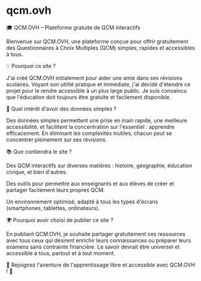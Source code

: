 # qcm.ovh
🎓 QCM.OVH – Plateforme gratuite de QCM interactifs

Bienvenue sur QCM.OVH, une plateforme conçue pour offrir gratuitement des Questionnaires à Choix Multiples (QCM) simples, rapides et accessibles à tous.

💡 Pourquoi ce site ?

J'ai créé QCM.OVH initialement pour aider une amie dans ses révisions scolaires. Voyant son utilité pratique et immédiate, j'ai décidé d'étendre ce projet pour le rendre accessible à un plus large public. Je suis convaincu que l'éducation doit toujours être gratuite et facilement disponible.

🚀 Quel intérêt d'avoir des données simples ?

Des données simples permettent une prise en main rapide, une meilleure accessibilité, et facilitent la concentration sur l'essentiel : apprendre efficacement. En éliminant les complexités inutiles, chacun peut se concentrer pleinement sur ses révisions.

📚 Que contiendra le site ?

Des QCM interactifs sur diverses matières : histoire, géographie, éducation civique, et bien d'autres.

Des outils pour permettre aux enseignants et aux élèves de créer et partager facilement leurs propres QCM.

Un environnement optimisé, adapté à tous les types d'écrans (smartphones, tablettes, ordinateurs).

🌍 Pourquoi avoir choisi de publier ce site ?

En publiant QCM.OVH, je souhaite partager gratuitement ces ressources avec tous ceux qui désirent enrichir leurs connaissances ou préparer leurs examens sans contrainte financière. Le savoir devrait être universel et accessible à tous, partout et à tout moment.

🌟 Rejoignez l'aventure de l'apprentissage libre et accessible avec QCM.OVH ! 🌟
